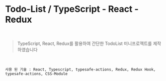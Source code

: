 # Todo-List / TypeScript - React - Redux

<br>

> TypeScript, React, Redux를 활용하여 간단한 TodoList 미니프로젝트를 제작하였습니다

<br>

```
사용 된 기술 : React, Typescript, typesafe-actions, Redux, Redux Hook, typesafe-actions, CSS-Module
```
